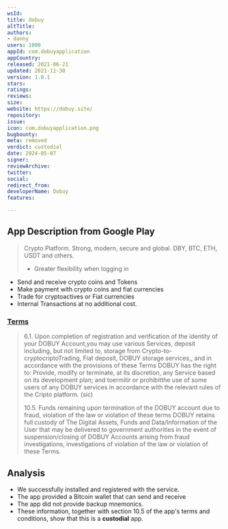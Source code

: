 ```yaml
---
wsId: 
title: dobuy
altTitle: 
authors:
- danny
users: 1000
appId: com.dobuyapplication
appCountry: 
released: 2021-06-21
updated: 2021-11-30
version: 1.0.1
stars: 
ratings: 
reviews: 
size: 
website: https://dobuy.site/
repository: 
issue: 
icon: com.dobuyapplication.png
bugbounty: 
meta: removed
verdict: custodial
date: 2024-05-07
signer: 
reviewArchive: 
twitter: 
social: 
redirect_from: 
developerName: Dobuy
features: 

---
```


## App Description from Google Play 

> Crypto Platform. Strong, modern, secure and global. DBY, BTC, ETH, USDT and others.
>
> - Greater flexibility when logging in
- Send and receive crypto coins and Tokens
- Make payment with crypto coins and fiat currencies
- Trade for cryptoactives or Fiat currencies
- Internal Transactions at no additional cost.

### [Terms](https://dobuyapplication.app/en/terms-and-conditions)

> 6.1. Upon completion of registration and verification of the identity of your DOBUY Account,you may use various Services, deposit including, but not limited to, storage from Crypto-to-cryptocriptoTrading, Fiat deposit, DOBUY storage services,, and in accordance with the provisions of these Terms DOBUY has the right to: Provide, modify or terminate, at its discretion, any Service based on its development plan; and toermitir or prohibitthe use of some users of any DOBUY services in accordance with the relevant rules of the Cripto platform. (sic)
>
> 10.5. Funds remaining upon termination of the DOBUY account due to fraud, violation of the law or violation of these terms DOBUY retains full custody of The Digital Assets, Funds and Data/Information of the User that may be delivered to government authorities in the event of suspension/closing of DOBUY Accounts arising from fraud investigations, investigations of violation of the law or violation of these Terms.

## Analysis 

- We successfully installed and registered with the service. 
- The app provided a Bitcoin wallet that can send and receive 
- The app did not provide backup mnemonics.
- These information, together with section 10.5 of the app's terms and conditions, show that this is a **custodial** app.
